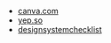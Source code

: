 - [canva.com](https://www.canva.com/)
- [yep.so](https://yep.so/)
- [designsystemchecklist](https://www.designsystemchecklist.com/)

